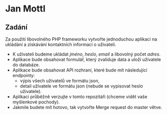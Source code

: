 # Jan Mottl

## Zadání
Za použití libovolného PHP frameworku vytvořte jednoduchou aplikaci na ukládání a získávání kontaktních informací o uživateli.

- K uživateli budeme ukládat _jméno_, _heslo_, _email_ a libovolný počet _adres_.
- Aplikace bude obsahovat formulář, který zvaliduje data a uloží uživatele do databáze.  
- Aplikace bude obsahovat API rozhraní, které bude mít následující endpointy:
  - výpis všech uživatelů ve formátu json,
  - detail uživatele ve formátu json (nebude se vypisovat heslo uživatele).
- Aplikaci průběžně verzujte v tomto repozitáři (chceme vidět vaše myšlenkové pochody).
- Jakmile budete mít hotovo, tak vytvořte Merge request do master větve.
